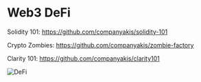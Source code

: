 # Web3 DeFi

Solidity 101:
https://github.com/companyakis/solidity-101

Crypto Zombies:
https://github.com/companyakis/zombie-factory

Clarity 101:
https://github.com/companyakis/clarity101

![DeFi](https://github.com/companyakis/defi/assets/77589867/749420cc-0e81-4b95-8457-baf1c7359fe6)

